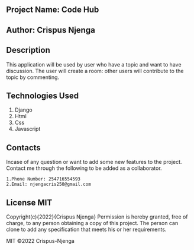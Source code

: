 ## Project Name: Code Hub
## Author: Crispus Njenga
## Description
This application will be used by user who have a topic and want to have discussion. The user will create a room: other users will contribute to the topic by commenting.
## Technologies Used
1. Django
2. Html
3. Css
4. Javascript
## Contacts
Incase of any question or want to add some new features to the project. Contact me through the following to be added as a collaborator.

    1.Phone Number: 254716554593
    2.Email: njengacris250@gmail.com
## License MIT
Copyright(c){2022}{Crispus Njenga} Permission is hereby granted, free of charge, to any person obtaining a copy of this project. The person can clone to add any specification that meets his or her requirements.

MIT ©2022 Crispus-Njenga